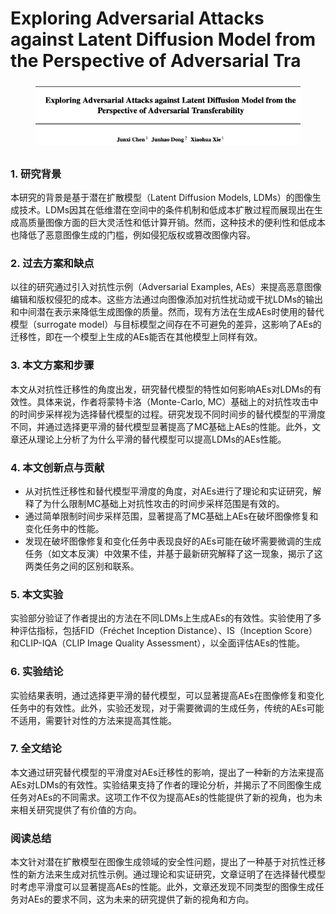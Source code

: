 # Exploring Adversarial Attacks against Latent Diffusion Model from the Perspective of Adversarial Tra

<figure><img src="../.gitbook/assets/image (2) (1) (1).png" alt=""><figcaption></figcaption></figure>

##

### 1. 研究背景

本研究的背景是基于潜在扩散模型（Latent Diffusion Models, LDMs）的图像生成技术。LDMs因其在低维潜在空间中的条件机制和低成本扩散过程而展现出在生成高质量图像方面的巨大灵活性和低计算开销。然而，这种技术的便利性和低成本也降低了恶意图像生成的门槛，例如侵犯版权或篡改图像内容。

### 2. 过去方案和缺点

以往的研究通过引入对抗性示例（Adversarial Examples, AEs）来提高恶意图像编辑和版权侵犯的成本。这些方法通过向图像添加对抗性扰动或干扰LDMs的输出和中间潜在表示来降低生成图像的质量。然而，现有方法在生成AEs时使用的替代模型（surrogate model）与目标模型之间存在不可避免的差异，这影响了AEs的迁移性，即在一个模型上生成的AEs能否在其他模型上同样有效。

### 3. 本文方案和步骤

本文从对抗性迁移性的角度出发，研究替代模型的特性如何影响AEs对LDMs的有效性。具体来说，作者将蒙特卡洛（Monte-Carlo, MC）基础上的对抗性攻击中的时间步采样视为选择替代模型的过程。研究发现不同时间步的替代模型的平滑度不同，并通过选择更平滑的替代模型显著提高了MC基础上AEs的性能。此外，文章还从理论上分析了为什么平滑的替代模型可以提高LDMs的AEs性能。

### 4. 本文创新点与贡献

* 从对抗性迁移性和替代模型平滑度的角度，对AEs进行了理论和实证研究，解释了为什么限制MC基础上对抗性攻击的时间步采样范围是有效的。
* 通过简单限制时间步采样范围，显著提高了MC基础上AEs在破坏图像修复和变化任务中的性能。
* 发现在破坏图像修复和变化任务中表现良好的AEs可能在破坏需要微调的生成任务（如文本反演）中效果不佳，并基于最新研究解释了这一现象，揭示了这两类任务之间的区别和联系。

### 5. 本文实验

实验部分验证了作者提出的方法在不同LDMs上生成AEs的有效性。实验使用了多种评估指标，包括FID（Fréchet Inception Distance）、IS（Inception Score）和CLIP-IQA（CLIP Image Quality Assessment），以全面评估AEs的性能。

### 6. 实验结论

实验结果表明，通过选择更平滑的替代模型，可以显著提高AEs在图像修复和变化任务中的有效性。此外，实验还发现，对于需要微调的生成任务，传统的AEs可能不适用，需要针对性的方法来提高其性能。

### 7. 全文结论

本文通过研究替代模型的平滑度对AEs迁移性的影响，提出了一种新的方法来提高AEs对LDMs的有效性。实验结果支持了作者的理论分析，并揭示了不同图像生成任务对AEs的不同需求。这项工作不仅为提高AEs的性能提供了新的视角，也为未来相关研究提供了有价值的方向。

### 阅读总结

本文针对潜在扩散模型在图像生成领域的安全性问题，提出了一种基于对抗性迁移性的新方法来生成对抗性示例。通过理论和实证研究，文章证明了在选择替代模型时考虑平滑度可以显著提高AEs的性能。此外，文章还发现不同类型的图像生成任务对AEs的要求不同，这为未来的研究提供了新的视角和方向。
